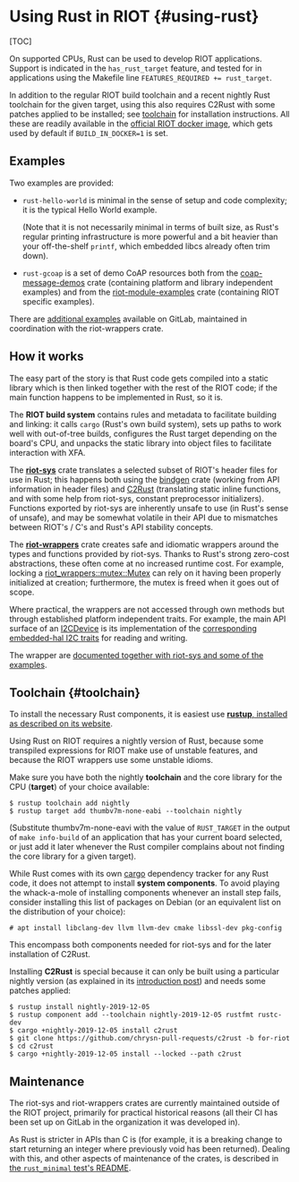 Using Rust in RIOT    {#using-rust}
==================

[TOC]

On supported CPUs, Rust can be used to develop RIOT applications.
Support is indicated in the `has_rust_target` feature,
and tested for in applications using the Makefile line
`FEATURES_REQUIRED += rust_target`.

In addition to the regular RIOT build toolchain
and a recent nightly Rust toolchain for the given target,
using this also requires C2Rust with some patches applied to be installed;
see <a href="#toolchain">toolchain</a> for installation instructions.
All these are readily available in the [official RIOT docker image],
which gets used by default if `BUILD_IN_DOCKER=1` is set.

[official RIOT docker image]: https://hub.docker.com/r/riot/riotbuild

Examples
--------

Two examples are provided:

* ``rust-hello-world`` is minimal in the sense of setup and code complexity; it is the typical Hello World example.

  (Note that it is not necessarily minimal in terms of built size,
  as Rust's regular printing infrastructure is more powerful and a bit heavier than your off-the-shelf ``printf``,
  which embedded libcs already often trim down).

* ``rust-gcoap`` is a set of demo CoAP resources
  both from the [coap-message-demos] crate (containing platform and library independent examples)
  and from the [riot-module-examples] crate (containing RIOT specific examples).

There are [additional examples] available on GitLab,
maintained in coordination with the riot-wrappers crate.

[coap-message-demos]: https://gitlab.com/chrysn/coap-message-demos
[riot-module-examples]: https://gitlab.com/etonomy/riot-module-examples
[additional examples]: https://gitlab.com/etonomy/riot-examples/

How it works
------------

The easy part of the story is that Rust code gets compiled into a static library
which is then linked together with the rest of the RIOT code;
if the main function happens to be implemented in Rust, so it is.

The **RIOT build system** contains rules and metadata to facilitate building and linking:
it calls `cargo` (Rust's own build system),
sets up paths to work well with out-of-tree builds,
configures the Rust target depending on the board's CPU,
and unpacks the static library into object files to facilitate interaction with XFA.

The [**riot-sys**] crate translates a selected subset of RIOT's header files for use in Rust;
this happens both using the [bindgen] crate (working from API information in header files)
and [C2Rust] \(translating static inline functions, and with some help from riot-sys, constant preprocessor initializers).
Functions exported by riot-sys are inherently unsafe to use (in Rust's sense of unsafe),
and may be somewhat volatile in their API due to mismatches between RIOT's / C's and Rust's API stability concepts.

The [**riot-wrappers**] crate creates safe and idiomatic wrappers around the types and functions provided by riot-sys.
Thanks to Rust's strong zero-cost abstractions, these often come at no increased runtime cost.
For example, locking a [riot_wrappers::mutex::Mutex] can rely on it having been properly initialized at creation;
furthermore, the mutex is freed when it goes out of scope.

Where practical, the wrappers are not accessed through own methods
but through established platform independent traits.
For example, the main API surface of an [I2CDevice]
is its implementation of the [corresponding embedded-hal I2C traits] for reading and writing.

The wrapper are [documented together with riot-sys and some of the examples].

[**riot-sys**]: https://crates.io/crates/riot-sys
[**riot-wrappers**]: https://crates.io/crates/riot-wrappers
[bindgen]: https://crates.io/crates/bindgen
[C2Rust]: https://c2rust.com/
[riot_wrappers::mutex::Mutex]: https://rustdoc.etonomy.org/riot_wrappers/mutex/struct.Mutex.html
[documented together with riot-sys and some of the examples]: https://rustdoc.etonomy.org/riot_wrappers/mutex/struct.Mutex.html
[I2CDevice]: https://rustdoc.etonomy.org/riot_wrappers/i2c/struct.I2CDevice.html
[corresponding embedded-hal I2C traits]: https://rustdoc.etonomy.org/embedded_hal/blocking/i2c/index.html

Toolchain {#toolchain}
---------

To install the necessary Rust components, it is easiest use [**rustup**, installed as described on its website].

Using Rust on RIOT requires a nightly version of Rust,
because some transpiled expressions for RIOT make use of unstable features,
and because the RIOT wrappers use some unstable idioms.

Make sure you have both the nightly **toolchain**
and the core library for the CPU (**target**) of your choice available:

```
$ rustup toolchain add nightly
$ rustup target add thumbv7m-none-eabi --toolchain nightly
```

(Substitute thumbv7m-none-eavi with the value of `RUST_TARGET`
in the output of `make info-build` of an application that has your current board selected,
or just add it later whenever the Rust compiler complains about not finding the core library for a given target).


While Rust comes with its own [cargo] dependency tracker for any Rust code,
it does not attempt to install **system components**.
To avoid playing the whack-a-mole of installing components whenever an install step fails,
consider installing this list of packages on Debian
(or an equivalent list on the distribution of your choice):

```
# apt install libclang-dev llvm llvm-dev cmake libssl-dev pkg-config
```

This encompass both components needed for riot-sys and for the later installation of C2Rust.


Installing **C2Rust** is special because
it can only be built using a particular nightly version
(as explained in its [introduction post])
and needs some patches applied:

```shell
$ rustup install nightly-2019-12-05
$ rustup component add --toolchain nightly-2019-12-05 rustfmt rustc-dev
$ cargo +nightly-2019-12-05 install c2rust
$ git clone https://github.com/chrysn-pull-requests/c2rust -b for-riot
$ cd c2rust
$ cargo +nightly-2019-12-05 install --locked --path c2rust
```

[cargo]: https://doc.rust-lang.org/cargo/
[**rustup**, installed as described on its website]: https://rustup.rs/
[introduction post]: https://immunant.com/blog/2019/08/introduction-to-c2rust/

Maintenance
-----------

The riot-sys and riot-wrappers crates are currently maintained outside of the RIOT project,
primarily for practical historical reasons
(all their CI has been set up on GitLab in the organization it was developed in).

As Rust is stricter in APIs than C is
(for example, it is a breaking change to start returning an integer where previously void has been returned).
Dealing with this,
and other aspects of maintenance of the crates,
is described in [the `rust_minimal` test's README].

[the `rust_minimal` test's README]: (https://github.com/RIOT-OS/RIOT/blob/master/tests/rust_minimal/README.md).
